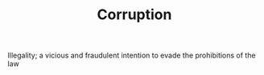 ---
title: Corruption
letter: C
permalink: "/definitions/bld-corruption.html"
body: Illegality; a vicious and fraudulent intention to evade the prohibitions of
  the law
published_at: '2018-07-07'
source: Black's Law Dictionary 2nd Ed (1910)
layout: post
---